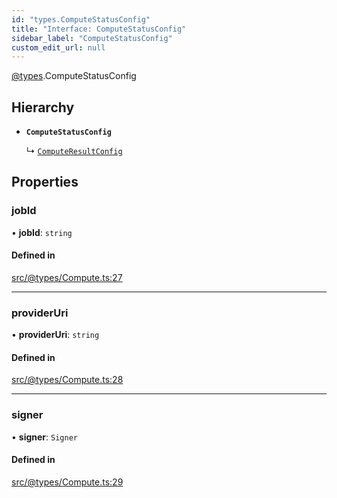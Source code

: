 ```yaml
---
id: "types.ComputeStatusConfig"
title: "Interface: ComputeStatusConfig"
sidebar_label: "ComputeStatusConfig"
custom_edit_url: null
---
```


[@types](../modules/types.md).ComputeStatusConfig

## Hierarchy

- **`ComputeStatusConfig`**

  ↳ [`ComputeResultConfig`](types.ComputeResultConfig.md)

## Properties

### jobId

• **jobId**: `string`

#### Defined in

[src/@types/Compute.ts:27](https://github.com/deltaDAO/nautilus/blob/300e017/src/@types/Compute.ts#L27)

___

### providerUri

• **providerUri**: `string`

#### Defined in

[src/@types/Compute.ts:28](https://github.com/deltaDAO/nautilus/blob/300e017/src/@types/Compute.ts#L28)

___

### signer

• **signer**: `Signer`

#### Defined in

[src/@types/Compute.ts:29](https://github.com/deltaDAO/nautilus/blob/300e017/src/@types/Compute.ts#L29)
